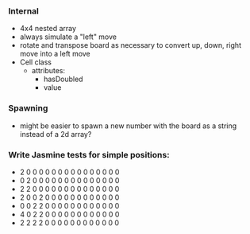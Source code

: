 
### Internal
- 4x4 nested array
- always simulate a "left" move
- rotate and transpose board as necessary to convert up, down, right move into a
  left move 
- Cell class
  - attributes:
    - hasDoubled
    - value

### Spawning
- might be easier to spawn a new number with the board as a string instead of a
  2d array?

### Write Jasmine tests for simple positions:
  - 2 0 0 0
    0 0 0 0
    0 0 0 0
    0 0 0 0
  - 0 2 0 0
    0 0 0 0
    0 0 0 0
    0 0 0 0
  - 2 2 0 0
    0 0 0 0
    0 0 0 0
    0 0 0 0
  - 2 0 0 2
    0 0 0 0
    0 0 0 0
    0 0 0 0
  - 0 0 2 2
    0 0 0 0
    0 0 0 0
    0 0 0 0
  - 4 0 2 2
    0 0 0 0
    0 0 0 0
    0 0 0 0
  - 2 2 2 2
    0 0 0 0
    0 0 0 0
    0 0 0 0

